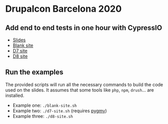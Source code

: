 # Drupalcon Barcelona 2020

## Add end to end tests in one hour with CypressIO

* [Slides](https://docs.google.com/presentation/d/1KunnazV_joHNLTrvfIi8iOMFnUnkwQcOMDOx6sYWe7Y/edit?usp=sharing)
* [Blank site](https://github.com/fjgarlin/drupalcon-barcelona-2020/blob/master/blank-site.sh)
* [D7 site](https://github.com/fjgarlin/drupalcon-barcelona-2020/blob/master/d7-site.sh)
* [D8 site](https://github.com/fjgarlin/drupalcon-barcelona-2020/blob/master/d8-site.sh)

## Run the examples

The provided scripts will run all the necessary commands to build the code used on the slides. 
It assumes that some tools like `php`, `npm`, `drush`... are installed.

* Example one: `./blank-site.sh`
* Example two: `./d7-site.sh` (requires [pygmy](https://pygmy.readthedocs.io/en/master/))
* Example three: `./d8-site.sh`
